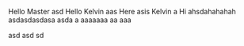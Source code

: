 Hello Master
asd
Hello
Kelvin
aas
Here asis Kelvin
a
Hi ahsdahahahah
asdasdasdasa
asda
a
aaaaaaa
aa
aaa

asd
asd
sd
